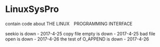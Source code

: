 # LinuxSysPro

contain code about THE LINUX　PROGRAMMING INTERFACE

seekio is down - 2017-4-25
copy file empty is down - 2017-4-25
bad file open is down - 2017-4-26
the test of O_APPEND is down - 2017-4-26
